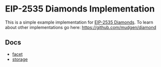 # EIP-2535 Diamonds Implementation

This is a simple example implementation for [EIP-2535 Diamonds](https://eips.ethereum.org/EIPS/eip-2535). To learn about other implementations go here: https://github.com/mudgen/diamond

## Docs
- [facet](./contracts/facets/README.ko.md)
- [storage](./contracts/libraries/README.ko.md)
